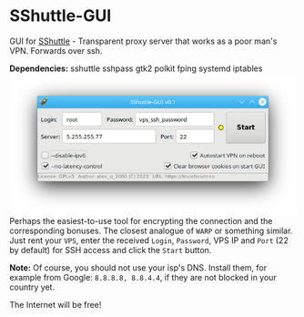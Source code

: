 # SShuttle-GUI
GUI for [SShuttle](https://github.com/sshuttle/sshuttle) - Transparent proxy server that works as a poor man's VPN. Forwards over ssh.

**Dependencies:** sshuttle sshpass gtk2 polkit fping systemd iptables
![](https://github.com/AKotov-dev/SShuttle-GUI/blob/main/ScreenShot1.png)  
Perhaps the easiest-to-use tool for encrypting the connection and the corresponding bonuses. The closest analogue of `WARP` or something similar. Just rent your `VPS`, enter the received `Login`, `Password`, VPS IP and `Port` (22 by default) for SSH access and click the `Start` button.  
  
**Note:** Of course, you should not use your isp's DNS. Install them, for example from Google: `8.8.8.8, 8.8.4.4`, if they are not blocked in your country yet.  
  
The Internet will be free!
